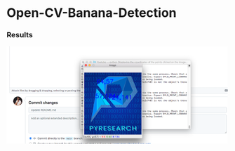 # Open-CV-Banana-Detection


### Results


<img src="https://github.com/noorkhokhar99/Displaying-the-coordinates/blob/main/Screen%20Shot%201444-04-07%20at%207.46.20%20PM.png">

